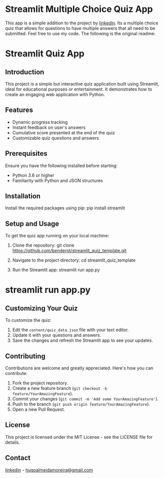 # Streamlit Multiple Choice Quiz App
This app is a simple addition to the project by [linkedin](https://www.linkedin.com/in/hugoalmeidamoreira/). Its a multiple choice quiz that allows for questions to have multiple answers that all need to be submitted. Feel free to use my code.
The following is the original readme:
# Streamlit Quiz App

## Introduction
This project is a simple but interactive quiz application built using Streamlit, ideal for educational purposes or entertainment. It demonstrates how to create an engaging web application with Python.

## Features
- Dynamic progress tracking
- Instant feedback on user's answers
- Cumulative score presented at the end of the quiz
- Customizable quiz questions and answers

## Prerequisites
Ensure you have the following installed before starting:
- Python 3.6 or higher
- Familiarity with Python and JSON structures

## Installation
Install the required packages using pip:
pip install streamlit

## Setup and Usage
To get the quiz app running on your local machine:
1. Clone the repository:
git clone https://github.com/benderpt/streamlit_quiz_template.git

2. Navigate to the project directory:
cd streamlit_quiz_template

3. Run the Streamlit app:
streamlit run app.py


# streamlit run app.py

## Customizing Your Quiz
To customize the quiz:
1. Edit the `content/quiz_data.json` file with your text editor.
2. Update it with your questions and answers.
3. Save the changes and refresh the Streamlit app to see your updates.

## Contributing
Contributions are welcome and greatly appreciated. Here's how you can contribute:
1. Fork the project repository.
2. Create a new feature branch (`git checkout -b feature/YourAmazingFeature`).
3. Commit your changes (`git commit -m 'Add some YourAmazingFeature'`).
4. Push to the branch (`git push origin feature/YourAmazingFeature`).
5. Open a new Pull Request.

## License
This project is licensed under the MIT License - see the LICENSE file for details.

## Contact
[linkedin](https://www.linkedin.com/in/hugoalmeidamoreira/) – hugoalmeidamoreira@gmail.com

